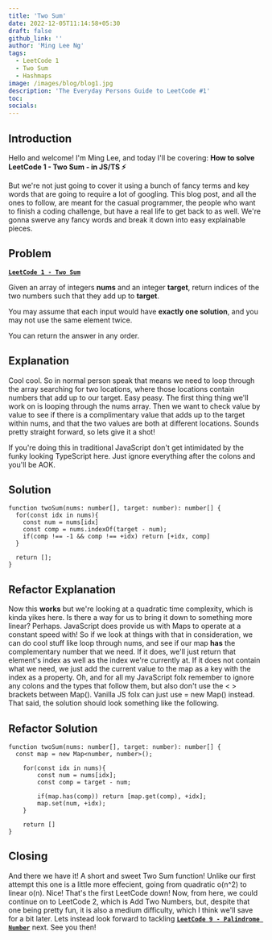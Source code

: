 ```yaml
---
title: 'Two Sum'
date: 2022-12-05T11:14:58+05:30
draft: false
github_link: ''
author: 'Ming Lee Ng'
tags:
  - LeetCode 1
  - Two Sum
  - Hashmaps
image: /images/blog/blog1.jpg
description: 'The Everyday Persons Guide to LeetCode #1'
toc:
socials:
---
```


## Introduction

Hello and welcome! I'm Ming Lee, and today I'll be covering: **How to solve
LeetCode 1 - Two Sum - in JS/TS :zap:**

But we're not just going to cover it using a bunch of fancy terms and key words
that are going to require a lot of googling. This blog post, and all the ones to
follow, are meant for the casual programmer, the people who want to finish a
coding challenge, but have a real life to get back to as well. We're gonna
swerve any fancy words and break it down into easy explainable pieces.

## Problem

<b><a href="https://leetcode.com/problems/two-sum">`LeetCode 1 - Two Sum`</a></b>

Given an array of integers **nums** and an integer **target**, return indices of
the two numbers such that they add up to **target**.

You may assume that each input would have **exactly one solution**, and you may
not use the same element twice.

You can return the answer in any order.

## Explanation

Cool cool. So in normal person speak that means we need to loop through the
array searching for two locations, where those locations contain numbers that
add up to our target. Easy peasy. The first thing thing we'll work on is looping
through the nums array. Then we want to check value by value to see if there is
a complimentary value that adds up to the target within nums, and that the two
values are both at different locations. Sounds pretty straight forward, so lets
give it a shot!

If you're doing this in traditional JavaScript don't get intimidated by the
funky looking TypeScript here. Just ignore everything after the colons and
you'll be AOK.

## Solution

```
function twoSum(nums: number[], target: number): number[] {
  for(const idx in nums){
    const num = nums[idx]
    const comp = nums.indexOf(target - num);
    if(comp !== -1 && comp !== +idx) return [+idx, comp]
  }

  return [];
}
```

## Refactor Explanation

Now this **works** but we're looking at a quadratic time complexity, which is
kinda yikes here. Is there a way for us to bring it down to something more
linear? Perhaps. JavaScript does provide us with Maps to operate at a constant
speed with! So if we look at things with that in consideration, we can do cool
stuff like loop through nums, and see if our map **has** the complementary
number that we need. If it does, we'll just return that element's index as well
as the index we're currently at. If it does not contain what we need, we just
add the current value to the map as a key with the index as a property. Oh, and
for all my JavaScript folx remember to ignore any colons and the types that
follow them, but also don't use the < > brackets between Map(). Vanilla JS folx
can just use = new Map() instead. That said, the solution should look something
like the following.

## Refactor Solution

```
function twoSum(nums: number[], target: number): number[] {
  const map = new Map<number, number>();

    for(const idx in nums){
        const num = nums[idx];
        const comp = target - num;

        if(map.has(comp)) return [map.get(comp), +idx];
        map.set(num, +idx);
    }

    return []
}
```

## Closing

And there we have it! A short and sweet Two Sum function! Unlike our first
attempt this one is a little more effecient, going from quadratic o(n^2) to
linear o(n). Nice! That's the first LeetCode down! Now, from here, we could
continue on to LeetCode 2, which is Add Two Numbers, but, despite that one being
pretty fun, it is also a medium difficulty, which I think we'll save for a bit
later. Lets instead look forward to tackling
<a href='../palindromenumber/'>**`LeetCode 9 - Palindrome Number`**</a> next.
See you then!
